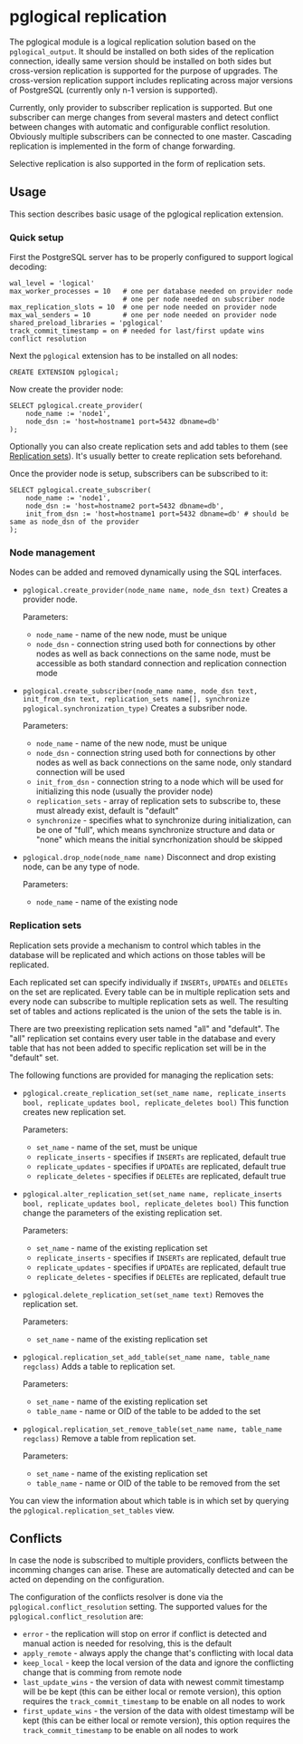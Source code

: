 # pglogical replication

The pglogical module is a logical replication solution based on the
`pglogical_output`. It should be installed on both sides of the replication
connection, ideally same version should be installed on both sides but
cross-version replication is supported for the purpose of upgrades. The
cross-version replication support includes replicating across major versions of
PostgreSQL (currently only n-1 version is supported).

Currently, only provider to subscriber replication is supported. But one subscriber can
merge changes from several masters and detect conflict between changes with
automatic and configurable conflict resolution. Obviously multiple subscribers can
be connected to one master. Cascading replication is implemented in the form of
change forwarding.

Selective replication is also supported in the form of replication sets.

## Usage

This section describes basic usage of the pglogical replication extension.

### Quick setup

First the PostgreSQL server has to be properly configured to support logical
decoding:

    wal_level = 'logical'
    max_worker_processes = 10	# one per database needed on provider node
								# one per node needed on subscriber node
    max_replication_slots = 10	# one per node needed on provider node
    max_wal_senders = 10		# one per node needed on provider node
    shared_preload_libraries = 'pglogical'
    track_commit_timestamp = on	# needed for last/first update wins conflict resolution

Next the `pglogical` extension has to be installed on all nodes:

    CREATE EXTENSION pglogical;

Now create the provider node:

    SELECT pglogical.create_provider(
        node_name := 'node1',
        node_dsn := 'host=hostname1 port=5432 dbname=db'
    );

Optionally you can also create replication sets and add tables to them (see
[Replication sets](#replication-sets)). It's usually better to create replication sets beforehand.

Once the provider node is setup, subscribers can be subscribed to it:

	SELECT pglogical.create_subscriber(
		node_name := 'node1',
        node_dsn := 'host=hostname2 port=5432 dbname=db',
        init_from_dsn := 'host=hostname1 port=5432 dbname=db' # should be same as node_dsn of the provider
	);

### Node management

Nodes can be added and removed dynamically using the SQL interfaces.

- `pglogical.create_provider(node_name name, node_dsn text)`
  Creates a provider node.

  Parameters:
  - `node_name` - name of the new node, must be unique
  - `node_dsn` - connection string used both for connections by other nodes as
    well as back connections on the same node, must be accessible as both
    standard connection and replication connection mode

- `pglogical.create_subscriber(node_name name, node_dsn text, init_from_dsn
  text, replication_sets name[], synchronize pglogical.synchronization_type)`
  Creates a subsriber node.

  Parameters:
  - `node_name` - name of the new node, must be unique
  - `node_dsn` - connection string used both for connections by other nodes as
    well as back connections on the same node, only standard connection will be
    used
  - `init_from_dsn` - connection string to a node which will be used for
    initializing this node (usually the provider node)
  - `replication_sets` - array of replication sets to subscribe to, these must
    already exist, default is "default"
  - `synchronize` - specifies what to synchronize during initialization, can be
    one of "full", which means synchronize structure and data or "none" which
    means the initial syncrhonization should be skipped

- `pglogical.drop_node(node_name name)`
  Disconnect and drop existing node, can be any type of node.

  Parameters:
  - `node_name` - name of the existing node

### Replication sets

Replication sets provide a mechanism to control which tables in the database
will be replicated and which actions on those tables will be replicated.

Each replicated set can specify individually if `INSERTs`, `UPDATEs` and
`DELETEs` on the set are replicated. Every table can be in multiple replication
sets and every node can subscribe to multiple replication sets as well. The
resulting set of tables and actions replicated is the union of the sets the
table is in.

There are two preexisting replication sets named "all" and "default". The "all"
replication set contains every user table in the database and every table that
has not been added to specific replication set will be in the "default" set.

The following functions are provided for managing the replication sets:

- `pglogical.create_replication_set(set_name name, replicate_inserts bool, replicate_updates bool, replicate_deletes bool)`
  This function creates new replication set.

  Parameters:
  - `set_name` - name of the set, must be unique
  - `replicate_inserts` - specifies if `INSERTs` are replicated, default true
  - `replicate_updates` - specifies if `UPDATEs` are replicated, default true
  - `replicate_deletes` - specifies if `DELETEs` are replicated, default true

- `pglogical.alter_replication_set(set_name name, replicate_inserts bool, replicate_updates bool, replicate_deletes bool)`
  This function change the parameters of the existing replication set.

  Parameters:
  - `set_name` - name of the existing replication set
  - `replicate_inserts` - specifies if `INSERTs` are replicated, default true
  - `replicate_updates` - specifies if `UPDATEs` are replicated, default true
  - `replicate_deletes` - specifies if `DELETEs` are replicated, default true

- `pglogical.delete_replication_set(set_name text)`
  Removes the replication set.

  Parameters:
  - `set_name` - name of the existing replication set

- `pglogical.replication_set_add_table(set_name name, table_name regclass)`
  Adds a table to replication set.

  Parameters:
  - `set_name` - name of the existing replication set
  - `table_name` - name or OID of the table to be added to the set

- `pglogical.replication_set_remove_table(set_name name, table_name regclass)`
  Remove a table from replication set.

  Parameters:
  - `set_name` - name of the existing replication set
  - `table_name` - name or OID of the table to be removed from the set

You can view the information about which table is in which set by querying the
`pglogical.replication_set_tables` view.

## Conflicts

In case the node is subscribed to multiple providers, conflicts between the
incomming changes can arise. These are automatically detected and can be acted
on depending on the configuration.

The configuration of the conflicts resolver is done via the
`pglogical.conflict_resolution` setting. The supported values for the
`pglogical.conflict_resolution` are:

- `error` - the replication will stop on error if conflict is detected and
  manual action is needed for resolving, this is the default
- `apply_remote` - always apply the change that's conflicting with local data
- `keep_local` - keep the local version of the data and ignore the conflicting
  change that is comming from remote node
- `last_update_wins` - the version of data with newest commit timestamp will be
  be kept (this can be either local or remote version), this option requires
  the `track_commit_timestamp` to be enable on all nodes to work
- `first_update_wins` - the version of the data with oldest timestamp will be
  kept (this can be either local or remote version), this option requires the
  `track_commit_timestamp` to be enable on all nodes to work
